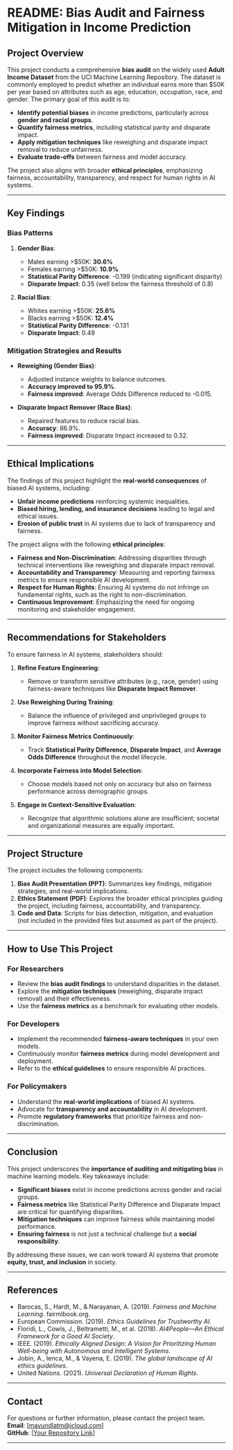 # README: Bias Audit and Fairness Mitigation in Income Prediction

## Project Overview

This project conducts a comprehensive **bias audit** on the widely used **Adult Income Dataset** from the UCI Machine Learning Repository. The dataset is commonly employed to predict whether an individual earns more than $50K per year based on attributes such as age, education, occupation, race, and gender. The primary goal of this audit is to:

- **Identify potential biases** in income predictions, particularly across **gender and racial groups**.
- **Quantify fairness metrics**, including statistical parity and disparate impact.
- **Apply mitigation techniques** like reweighing and disparate impact removal to reduce unfairness.
- **Evaluate trade-offs** between fairness and model accuracy.

The project also aligns with broader **ethical principles**, emphasizing fairness, accountability, transparency, and respect for human rights in AI systems.

---

## Key Findings

### Bias Patterns
1. **Gender Bias**:
   - Males earning >$50K: **30.6%**
   - Females earning >$50K: **10.9%**
   - **Statistical Parity Difference**: -0.199 (indicating significant disparity)
   - **Disparate Impact**: 0.35 (well below the fairness threshold of 0.8)

2. **Racial Bias**:
   - Whites earning >$50K: **25.6%**
   - Blacks earning >$50K: **12.4%**
   - **Statistical Parity Difference**: -0.131
   - **Disparate Impact**: 0.48

### Mitigation Strategies and Results
- **Reweighing (Gender Bias)**:
  - Adjusted instance weights to balance outcomes.
  - **Accuracy improved to 95.9%**.
  - **Fairness improved**: Average Odds Difference reduced to -0.015.

- **Disparate Impact Remover (Race Bias)**:
  - Repaired features to reduce racial bias.
  - **Accuracy**: 86.9%.
  - **Fairness improved**: Disparate Impact increased to 0.32.

---

## Ethical Implications

The findings of this project highlight the **real-world consequences** of biased AI systems, including:
- **Unfair income predictions** reinforcing systemic inequalities.
- **Biased hiring, lending, and insurance decisions** leading to legal and ethical issues.
- **Erosion of public trust** in AI systems due to lack of transparency and fairness.

The project aligns with the following **ethical principles**:
- **Fairness and Non-Discrimination**: Addressing disparities through technical interventions like reweighing and disparate impact removal.
- **Accountability and Transparency**: Measuring and reporting fairness metrics to ensure responsible AI development.
- **Respect for Human Rights**: Ensuring AI systems do not infringe on fundamental rights, such as the right to non-discrimination.
- **Continuous Improvement**: Emphasizing the need for ongoing monitoring and stakeholder engagement.

---

## Recommendations for Stakeholders

To ensure fairness in AI systems, stakeholders should:
1. **Refine Feature Engineering**:
   - Remove or transform sensitive attributes (e.g., race, gender) using fairness-aware techniques like **Disparate Impact Remover**.
   
2. **Use Reweighing During Training**:
   - Balance the influence of privileged and unprivileged groups to improve fairness without sacrificing accuracy.

3. **Monitor Fairness Metrics Continuously**:
   - Track **Statistical Parity Difference**, **Disparate Impact**, and **Average Odds Difference** throughout the model lifecycle.

4. **Incorporate Fairness into Model Selection**:
   - Choose models based not only on accuracy but also on fairness performance across demographic groups.

5. **Engage in Context-Sensitive Evaluation**:
   - Recognize that algorithmic solutions alone are insufficient; societal and organizational measures are equally important.

---

## Project Structure

The project includes the following components:
1. **Bias Audit Presentation (PPT)**: Summarizes key findings, mitigation strategies, and real-world implications.
2. **Ethics Statement (PDF)**: Explores the broader ethical principles guiding the project, including fairness, accountability, and transparency.
3. **Code and Data**: Scripts for bias detection, mitigation, and evaluation (not included in the provided files but assumed as part of the project).

---

## How to Use This Project

### For Researchers
- Review the **bias audit findings** to understand disparities in the dataset.
- Explore the **mitigation techniques** (reweighing, disparate impact removal) and their effectiveness.
- Use the **fairness metrics** as a benchmark for evaluating other models.

### For Developers
- Implement the recommended **fairness-aware techniques** in your own models.
- Continuously monitor **fairness metrics** during model development and deployment.
- Refer to the **ethical guidelines** to ensure responsible AI practices.

### For Policymakers
- Understand the **real-world implications** of biased AI systems.
- Advocate for **transparency and accountability** in AI development.
- Promote **regulatory frameworks** that prioritize fairness and non-discrimination.

---

## Conclusion

This project underscores the **importance of auditing and mitigating bias** in machine learning models. Key takeaways include:
- **Significant biases** exist in income predictions across gender and racial groups.
- **Fairness metrics** like Statistical Parity Difference and Disparate Impact are critical for quantifying disparities.
- **Mitigation techniques** can improve fairness while maintaining model performance.
- **Ensuring fairness** is not just a technical challenge but a **social responsibility**.

By addressing these issues, we can work toward AI systems that promote **equity, trust, and inclusion** in society.

---

## References

- Barocas, S., Hardt, M., & Narayanan, A. (2019). *Fairness and Machine Learning*. fairmlbook.org.
- European Commission. (2019). *Ethics Guidelines for Trustworthy AI*.
- Floridi, L., Cowls, J., Beltrametti, M., et al. (2018). *AI4People—An Ethical Framework for a Good AI Society*.
- IEEE. (2019). *Ethically Aligned Design: A Vision for Prioritizing Human Well-being with Autonomous and Intelligent Systems*.
- Jobin, A., Ienca, M., & Vayena, E. (2019). *The global landscape of AI ethics guidelines*.
- United Nations. (2021). *Universal Declaration of Human Rights*.

---

## Contact

For questions or further information, please contact the project team.  
**Email**: [mavundlatm@icloud.com]  
**GitHub**: [[Your Repository Link](https://github.com/Thabo-Mavundla)]  

---

